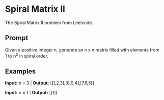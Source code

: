 # Spiral Matrix II

The Spiral Matrix II problem from Leetcode.

## Prompt

Given a positive integer n, generate an n x n matrix 
filled with elements from 1 to n<sup>2</sup> in spiral order.

## Examples

**Input:** n = 3 | **Output:** [[1,2,3],[8,9,4],[7,6,5]]

**Input:** n = 1 | **Output:** [[1]]
